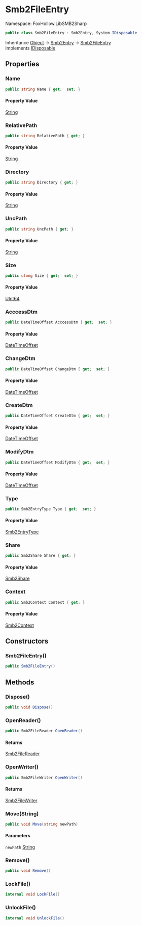 # Smb2FileEntry

Namespace: FoxHollow.LibSMB2Sharp



```csharp
public class Smb2FileEntry : Smb2Entry, System.IDisposable
```

Inheritance [Object](https://docs.microsoft.com/en-us/dotnet/api/system.object) → [Smb2Entry](./foxhollow.libsmb2sharp.smb2entry.md) → [Smb2FileEntry](./foxhollow.libsmb2sharp.smb2fileentry.md)<br>
Implements [IDisposable](https://docs.microsoft.com/en-us/dotnet/api/system.idisposable)

## Properties

### **Name**



```csharp
public string Name { get;  set; }
```

#### Property Value

[String](https://docs.microsoft.com/en-us/dotnet/api/system.string)<br>

### **RelativePath**



```csharp
public string RelativePath { get; }
```

#### Property Value

[String](https://docs.microsoft.com/en-us/dotnet/api/system.string)<br>

### **Directory**



```csharp
public string Directory { get; }
```

#### Property Value

[String](https://docs.microsoft.com/en-us/dotnet/api/system.string)<br>

### **UncPath**



```csharp
public string UncPath { get; }
```

#### Property Value

[String](https://docs.microsoft.com/en-us/dotnet/api/system.string)<br>

### **Size**



```csharp
public ulong Size { get;  set; }
```

#### Property Value

[UInt64](https://docs.microsoft.com/en-us/dotnet/api/system.uint64)<br>

### **AcccessDtm**



```csharp
public DateTimeOffset AcccessDtm { get;  set; }
```

#### Property Value

[DateTimeOffset](https://docs.microsoft.com/en-us/dotnet/api/system.datetimeoffset)<br>

### **ChangeDtm**



```csharp
public DateTimeOffset ChangeDtm { get;  set; }
```

#### Property Value

[DateTimeOffset](https://docs.microsoft.com/en-us/dotnet/api/system.datetimeoffset)<br>

### **CreateDtm**



```csharp
public DateTimeOffset CreateDtm { get;  set; }
```

#### Property Value

[DateTimeOffset](https://docs.microsoft.com/en-us/dotnet/api/system.datetimeoffset)<br>

### **ModifyDtm**



```csharp
public DateTimeOffset ModifyDtm { get;  set; }
```

#### Property Value

[DateTimeOffset](https://docs.microsoft.com/en-us/dotnet/api/system.datetimeoffset)<br>

### **Type**



```csharp
public Smb2EntryType Type { get;  set; }
```

#### Property Value

[Smb2EntryType](./foxhollow.libsmb2sharp.smb2entrytype.md)<br>

### **Share**



```csharp
public Smb2Share Share { get; }
```

#### Property Value

[Smb2Share](./foxhollow.libsmb2sharp.smb2share.md)<br>

### **Context**



```csharp
public Smb2Context Context { get; }
```

#### Property Value

[Smb2Context](./foxhollow.libsmb2sharp.smb2context.md)<br>

## Constructors

### **Smb2FileEntry()**



```csharp
public Smb2FileEntry()
```

## Methods

### **Dispose()**



```csharp
public void Dispose()
```

### **OpenReader()**



```csharp
public Smb2FileReader OpenReader()
```

#### Returns

[Smb2FileReader](./foxhollow.libsmb2sharp.smb2filereader.md)<br>

### **OpenWriter()**



```csharp
public Smb2FileWriter OpenWriter()
```

#### Returns

[Smb2FileWriter](./foxhollow.libsmb2sharp.smb2filewriter.md)<br>

### **Move(String)**



```csharp
public void Move(string newPath)
```

#### Parameters

`newPath` [String](https://docs.microsoft.com/en-us/dotnet/api/system.string)<br>

### **Remove()**



```csharp
public void Remove()
```

### **LockFile()**



```csharp
internal void LockFile()
```

### **UnlockFile()**



```csharp
internal void UnlockFile()
```
